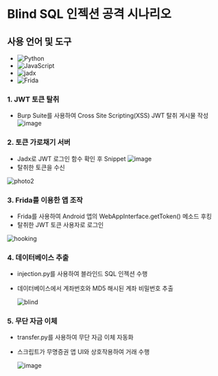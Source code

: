 # Blind SQL 인젝션 공격 시나리오

## 사용 언어 및 도구

- ![Python](https://img.shields.io/badge/python-3.8%2B-blue)
- ![JavaScript](https://img.shields.io/badge/javascript-ES6%2B-yellow)
- ![jadx](https://img.shields.io/badge/jadx-v1.4.4-blue)
- ![Frida](https://img.shields.io/badge/frida-15.1.16-green)


### 1. JWT 토큰 탈취

  - Burp Suite를 사용하여 Cross Site Scripting(XSS) JWT 탈취 게시물 작성
![image](https://github.com/user-attachments/assets/e01742f5-1212-4843-b5a6-2824940f42ad)

  
### 2. 토큰 가로채기 서버
- Jadx로 JWT 로그인 함수 확인 후 Snippet
![image](https://github.com/user-attachments/assets/d0796cde-83b2-4376-b134-45ad8549087e)
- 탈취한 토큰을 수신

![photo2](https://github.com/user-attachments/assets/88e8947d-c3ba-4d3c-b1a8-f92c1b1cda91)

### 3. Frida를 이용한 앱 조작
- Frida를 사용하여 Android 앱의 WebAppInterface.getToken() 메소드 후킹
- 탈취한 JWT 토큰 사용자로 로그인

![hooking](https://github.com/user-attachments/assets/1068eae3-00fa-4648-9c36-f9f4c69fd756)

### 4. 데이터베이스 추출
- injection.py를 사용하여 블라인드 SQL 인젝션 수행
- 데이터베이스에서 계좌번호와 MD5 해시된 계좌 비밀번호 추출

  ![blind](https://github.com/user-attachments/assets/b829e596-799b-4e0b-8bb9-c1404c7aee0a)

### 5. 무단 자금 이체
- transfer.py를 사용하여 무단 자금 이체 자동화
- 스크립트가 무명증권 앱 UI와 상호작용하여 거래 수행

  ![image](https://github.com/user-attachments/assets/7a6c34c5-cbd8-4370-a914-710573dfeb1e)

  
